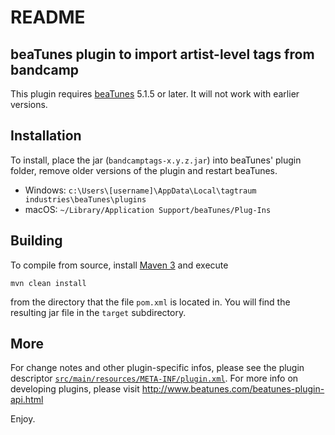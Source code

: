 # README

## beaTunes plugin to import artist-level tags from bandcamp

This plugin requires [beaTunes](http://www.beatunes.com/) 5.1.5 or later.
It will not work with earlier versions.


## Installation

To install, place the jar (`bandcamptags-x.y.z.jar`) into beaTunes'
plugin folder, remove older versions of the plugin and restart beaTunes.

- Windows: `c:\Users\[username]\AppData\Local\tagtraum industries\beaTunes\plugins`
- macOS: `~/Library/Application Support/beaTunes/Plug-Ins`


## Building

To compile from source, install [Maven 3](http://maven.apache.org/) and execute

    mvn clean install

from the directory that the file `pom.xml` is located in.
You will find the resulting jar file in the `target` subdirectory.


## More

For change notes and other plugin-specific infos, please see the plugin descriptor
[`src/main/resources/META-INF/plugin.xml`](https://raw.githubusercontent.com/beatunes/plugin-samples/master/keytocomment/src/main/resources/META-INF/plugin.xml).
For more info on developing plugins, please visit http://www.beatunes.com/beatunes-plugin-api.html

Enjoy.
